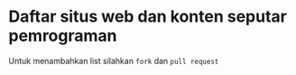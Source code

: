 # Daftar situs web dan konten seputar pemrograman 

Untuk menambahkan list silahkan `fork` dan `pull request`
